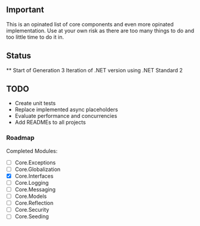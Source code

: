 ## Important

This is an opinated list of core components and even more opinated implementation. Use at your own risk as there are too many things to do and too little time to do it in.

## Status

** Start of Generation 3 Iteration of .NET version using .NET Standard 2

## TODO

* Create unit tests
* Replace implemented async placeholders
* Evaluate performance and concurrencies
* Add READMEs to all projects 


### Roadmap

Completed Modules: 

- [ ] Core.Exceptions
- [ ] Core.Globalization 
- [x] Core.Interfaces  
- [ ] Core.Logging  
- [ ] Core.Messaging  
- [ ] Core.Models  
- [ ] Core.Reflection
- [ ] Core.Security  
- [ ] Core.Seeding  
